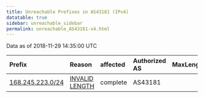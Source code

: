 ```yaml
---
title: Unreachable Prefixes in AS43181 (IPv4)
datatable: true
sidebar: unreachable_sidebar
permalink: unreachable_AS43181-v4.html
---
```


Data as of 2018-11-29 14:35:00 UTC


<div class="datatable-begin"></div>

| Prefix                                                     | Reason                                                                                                     | affected   | Authorized AS   |   MaxLength | Anchor                           |   unreachable /24s |
|:-----------------------------------------------------------|:-----------------------------------------------------------------------------------------------------------|:-----------|:----------------|------------:|:---------------------------------|-------------------:|
| [168.245.223.0/24](https://stat.ripe.net/168.245.223.0/24) | [INVALID LENGTH](https://rpki-validator.ripe.net/announcement-preview?asn=AS43181&prefix=168.245.223.0/24) | complete   | AS43181         |          21 | [ARIN](unreachable_ARIN-v4.html) |                  1 |

<div class="datatable-end"></div>
